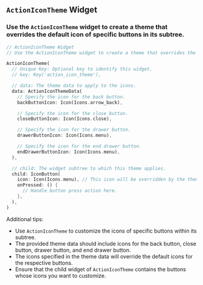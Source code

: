 ## `ActionIconTheme` Widget
### Use the `ActionIconTheme` widget to create a theme that overrides the default icon of specific buttons in its subtree.

```dart
// ActionIconTheme Widget
// Use the ActionIconTheme widget to create a theme that overrides the default icon of specific buttons in its subtree.

ActionIconTheme(
  // Unique Key: Optional key to identify this widget.
  // key: Key('action_icon_theme'),

  // data: The theme data to apply to the icons.
  data: ActionIconThemeData(
    // Specify the icon for the back button.
    backButtonIcon: Icon(Icons.arrow_back),

    // Specify the icon for the close button.
    closeButtonIcon: Icon(Icons.close),

    // Specify the icon for the drawer button.
    drawerButtonIcon: Icon(Icons.menu),

    // Specify the icon for the end drawer button.
    endDrawerButtonIcon: Icon(Icons.menu),
  ),

  // child: The widget subtree to which this theme applies.
  child: IconButton(
    icon: Icon(Icons.menu), // This icon will be overridden by the theme.
    onPressed: () {
      // Handle button press action here.
    },
  ),
)
```

Additional tips:
- Use `ActionIconTheme` to customize the icons of specific buttons within its subtree.
- The provided theme data should include icons for the back button, close button, drawer button, and end drawer button.
- The icons specified in the theme data will override the default icons for the respective buttons.
- Ensure that the child widget of `ActionIconTheme` contains the buttons whose icons you want to customize.
